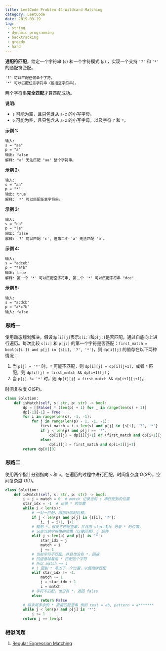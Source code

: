 ```yaml
---
title: LeetCode Problem 44-Wildcard Matching
category: LeetCode
date: 2019-03-19
tag:
 - string
 - dynamic programming
 - backtracking
 - greedy
 - hard
---
```


**通配符匹配**。给定一个字符串 (`s`) 和一个字符模式 (`p`) ，实现一个支持 `'?'` 和 `'*'` 的通配符匹配。

```
'?' 可以匹配任何单个字符。
'*' 可以匹配任意字符串（包括空字符串）。
```

两个字符串**完全匹配**才算匹配成功。

**说明:**

- `s` 可能为空，且只包含从 `a-z` 的小写字母。
- `p` 可能为空，且只包含从 `a-z` 的小写字母，以及字符 `?` 和 `*`。

<!-- more -->

**示例 1:**

```
输入:
s = "aa"
p = "a"
输出: false
解释: "a" 无法匹配 "aa" 整个字符串。
```

**示例 2:**

```
输入:
s = "aa"
p = "*"
输出: true
解释: '*' 可以匹配任意字符串。
```

**示例 3:**

```
输入:
s = "cb"
p = "?a"
输出: false
解释: '?' 可以匹配 'c', 但第二个 'a' 无法匹配 'b'。
```

**示例 4:**

```
输入:
s = "adceb"
p = "*a*b"
输出: true
解释: 第一个 '*' 可以匹配空字符串, 第二个 '*' 可以匹配字符串 "dce".
```

**示例 5:**

```
输入:
s = "acdcb"
p = "a*c?b"
输入: false
```

### 思路一

使用动态规划解决，假设`dp[i][j]`表示`s[i:]`和`p[j:]`是否匹配，通过自底向上进行遍历。每次比较 `s[i:]` 和 `p[j:]` 的第一个字符是否匹配：`first_match = bool(s[i:]) and p[j] in {s[i], '?', '*'}`，则 `dp[i][j]` 的值存在以下两种情况：

1. 当 `p[j] = '*'` 时，`*` 可能不匹配，则 `dp[i][j] = dp[i][j+1]`，或者 `*` 匹配，则 `dp[i][j] = first_match && dp[i+1][j]`；
2. 当 `p[j] != '*'` 时，则 `dp[i][j] = first_match && dp[i+1][j+1]`。

时间复杂度 $O(SP)$。

```python
class Solution:
    def isMatch(self, s: str, p: str) -> bool:
        dp = [[False] * (len(p) + 1) for _ in range(len(s) + 1)]
        dp[-1][-1] = True
        for i in range(len(s), -1, -1):
            for j in range(len(p) - 1, -1, -1):
                first_match = i < len(s) and p[j] in {s[i], '?', '*'}
                if j < len(p) and p[j] == '*':
                    dp[i][j] = dp[i][j+1] or (first_match and dp[i+1][j])
                else:
                    dp[i][j] = first_match and dp[i+1][j+1]
        return dp[0][0]
```

### 思路二

使用两个指针分别指向 `s` 和 `p`，在遍历的过程中进行匹配。时间复杂度 $O(SP)$，空间复杂度 $O(1)$。

```python
class Solution:
    def isMatch(self, s: str, p: str) -> bool:
        i = j = match = 0  # match 记录当前 s 串匹配到的位置
        star_idx = -1  # 记录 * 的位置
        while i < len(s):
            # 一对一匹配，两指针同时后移。
            if j < len(p) and p[j] in {s[i], '?'}:
                i, j = i+1, j+1
            # 碰到 *，假设它匹配空串，并且用 startIdx 记录 * 的位置，
            # 记录当前字符串的位置（以便回溯），j 后移
            elif j < len(p) and p[j] is '*':
                star_idx = j
                match = i
                j += 1
            # 当前字符不匹配，并且也没有 *，回退
            # 回退意味着用 * 匹配这个字符
            # 所以 match += 1
            # j 回到 * 号的下一个位置，以便继续匹配
            elif star_idx != -1:
                match += 1
                j = star_idx + 1
                i = match
            # 字符不匹配，也没有 *，返回 false
            else:
                return False
        # 将末尾多余的 * 直接匹配空串 例如 text = ab, pattern = a*******
        while j < len(p) and p[j] is '*':
            j += 1
        return j == len(p)
```

### 相似问题

1. [Regular Expression Matching](https://wendellgul.github.io/leetcode/2019/02/22/LeetCode-Problem-10-Regular-Expression-Matching/)